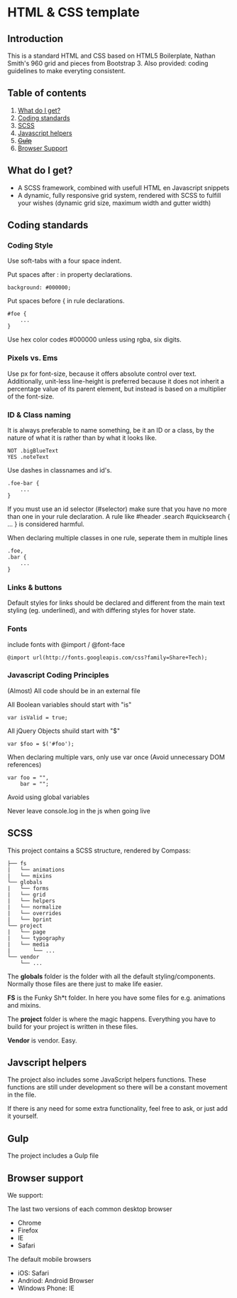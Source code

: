 HTML & CSS template
===================

## Introduction


This is a standard HTML and CSS based on HTML5 Boilerplate, Nathan Smith's 960 grid and pieces from Bootstrap 3.
Also provided: coding guidelines to make everyting consistent.

## Table of contents


1. [What do I get?](#what-do-i-get)
2. [Coding standards](#coding-standards)
3. [SCSS](#scss)
4. [Javascript helpers](#javascript-helpers)
5. ~~[Gulp](#gulp)~~
6. [Browser Support](#browser-support)

## What do I get?


- A SCSS framework, combined with usefull HTML en Javascript snippets
- A dynamic, fully responsive grid system, rendered with SCSS to fulfill your wishes (dynamic grid size, maximum width and gutter width)


## Coding standards


### Coding Style

Use soft-tabs with a four space indent.

Put spaces after : in property declarations.

    background: #000000;

Put spaces before { in rule declarations.

    #foe {
        ...
    }

Use hex color codes #000000 unless using rgba, six digits.


### Pixels vs. Ems

Use px for font-size, because it offers absolute control over text. 
Additionally, unit-less line-height is preferred because it does not inherit a percentage value of its parent element, but instead is based on a multiplier of the font-size.


### ID & Class naming

It is always preferable to name something, be it an ID or a class, by the nature of what it is rather than by what it looks like.

    NOT .bigBlueText
    YES .noteText

Use dashes in classnames and id's.
    
    .foe-bar {
        ...
    }

If you must use an id selector (#selector) make sure that you have no more than one in your rule declaration. 
A rule like #header .search #quicksearch { ... } is considered harmful.

When declaring multiple classes in one rule, seperate them in multiple lines

    .foe,
    .bar {
        ...
    }


### Links & buttons

Default styles for links should be declared and different from the main text styling (eg. underlined), and with differing styles for hover state.


### Fonts

include fonts with @import / @font-face

    @import url(http://fonts.googleapis.com/css?family=Share+Tech);


### Javascript Coding Principles

(Almost) All code should be in an external file

All Boolean variables should start with "is"
    
    var isValid = true;

All jQuery Objects shuild start with "$"

    var $foo = $('#foo');

When declaring multiple vars, only use var once (Avoid unnecessary DOM references)

    var foo = "",
        bar = "";

Avoid using global variables 

Never leave console.log in the js when going live


## SCSS

This project contains a SCSS structure, rendered by Compass:

	├── fs
	|	└── animations
	|	└── mixins
	└── globals
    |	└── forms
	|   └── grid
    |  	└── helpers
    |  	└── normalize
    |  	└── overrides
    |  	└── bprint
	└── project
	|	└── page
	|	└── typography
	|	└── media
	|		└── ...
	└── vendor
		└── ...

The **globals** folder is the folder with all the default styling/components. Normally those files are there just to make life easier.

**FS** is the Funky Sh*t folder. In here you have some files for e.g. animations and mixins.

The **project** folder is where the magic happens. Everything you have to build for your project is written in these files.

**Vendor** is vendor. Easy.


## Javscript helpers

The project also includes some JavaScript helpers functions. These functions are still under development so there will be a constant movement in the file.

If there is any need for some extra functionality, feel free to ask, or just add it yourself.


## Gulp

The project includes a Gulp file


## Browser support


We support: 

The last two versions of each common desktop browser 
- Chrome
- Firefox
- IE
- Safari 

The default mobile browsers
- iOS: Safari
- Andriod: Android Browser
- Windows Phone: IE